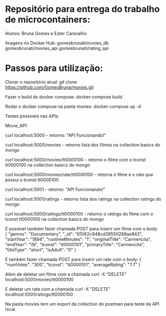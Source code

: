 # Repositório para entrega do trabalho de microcontainers:

Alunos: Bruna Gomes e Ester Caravalho

Imagens no Docker Hub:
gomesbrunati/movies_db
gomesbrunati/movies_api
gomesbrunati/rating_api

# Passos para utilização:
Clonar o repositório atual: git clone https://github.com/GomesBruna/movies.git

Fazer o build do docker compose: docker-compose build

Rodar o docker compose na pasta movies: docker-compose up -d

Testes possiveis nas APIs:

Movie_API:

curl localhost:5000 - retorno: "API Funcionando!"

curl localhost:5000/movies - retorno lista dos filmes na collection basics do mongo

curl localhost:5000/movies/tt0000100 - retorno o filme com o tconst tt0000100 na collection basics do mongo

curl localhost:5000/movies/rate/tt0000100 - retorna o filme e o rate que possui o tconst tt0000100

curl localhost:5001 - retorno: "API Funcionando!"

curl localhost:5001/ratings - retorno lista dos ratings na collection ratings do mongo

curl localhost:5000/ratings/tt0000100 - retorno o ratings do filme com o tconst tt0000100 na collection basics do mongo

É possivel também fazer chamada POST para inserir um filme com o body:
{
        "genres": "Documentary",
        "_id": "61062c948cd39550288ae843",
        "startYear": "1894",
        "runtimeMinutes": "1",
        "originalTitle": "Carmencita",
        "endYear": "\\N",
        "tconst": "tt0000101",
        "primaryTitle": "Carmencita",
        "titleType": "short",
        "isAdult": "0"
}

E também fazer chamada POST para inserir um rate com o body:
{
        "numVotes": "300",
        "tconst": "tt0000101",
        "averageRating": "7.7"
}

Além de deletar um filme com a chamada curl -X "DELETE" localhost:5001/movies/tt0000100

E deletar um rate com a chamada curl -X "DELETE" localhost:5001/ratings/tt0000100

Na pasta movies tem um export da collection do postman para teste da API local.
